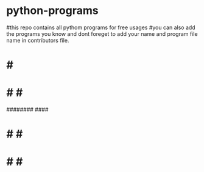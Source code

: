 # python-programs
#this repo contains all pythom programs for free usages 
#you can also add the programs you know and dont foreget to add your name and program file name in contributors file.





#      #       ##
#      #      #  #
########      ####
#      #      #  #
#      #      #  #
